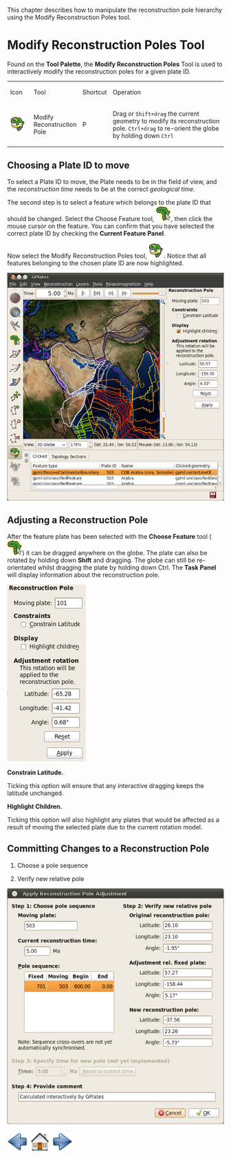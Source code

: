 This chapter describes how to manipulate the reconstruction pole hierarchy using the Modify Reconstruction Poles tool.

Modify Reconstruction Poles Tool
================================

Found on the **Tool Palette**, the **Modify Reconstruction Poles** Tool is used to interactively modify the reconstruction poles for a given plate ID.

<table><colgroup><col style="width: 11%" /><col style="width: 22%" /><col style="width: 11%" /><col style="width: 55%" /></colgroup><tbody><tr class="odd"><td><p>Icon</p></td><td><p>Tool</p></td><td><p>Shortcut</p></td><td><p>Operation</p></td></tr><tr class="even"><td><p><img src="icons/africa_pole_rotation_35.png" alt="icons/africa_pole_rotation_35.png" /></p></td><td><p>Modify Reconstruction Pole</p></td><td><p>P</p></td><td><p>Drag or <code>Shift+drag</code> the current geometry to modify its reconstruction pole. <code>Ctrl+drag</code> to re-orient the globe by holding down <code>Ctrl</code></p></td></tr></tbody></table>

Choosing a Plate ID to move
---------------------------

To select a Plate ID to move, the Plate needs to be in the field of view, and the *reconstruction time* needs to be at the correct *geological time*.

The second step is to select a feature which belongs to the plate ID that should be changed. Select the Choose Feature tool, ![](icons/africa_highlight_clicked_35.png), then click the mouse cursor on the feature. You can confirm that you have selected the correct plate ID by checking the **Current Feature Panel**.

Now select the Modify Reconstruction Poles tool, ![](icons/africa_pole_rotation_35.png). Notice that all features belonging to the chosen plate ID are now highlighted.

![](screenshots/MainWindow-PoleManipulation.png)

Adjusting a Reconstruction Pole
-------------------------------

After the feature plate has been selected with the **Choose Feature** tool (![](icons/africa_highlight_clicked_35.png)) it can be dragged anywhere on the globe. The plate can also be rotated by holding down **Shift** and dragging. The globe can still be re-orientated whilst dragging the plate by holding down Ctrl. The **Task Panel** will display information about the reconstruction pole.

![](screenshots/TaskPanel-PoleManipulation.png)

**Constrain Latitude.**

Ticking this option will ensure that any interactive dragging keeps the latitude unchanged.

**Highlight Children.**

Ticking this option will also highlight any plates that would be affected as a result of moving the selected plate due to the current rotation model.

Committing Changes to a Reconstruction Pole
-------------------------------------------

1.  Choose a pole sequence

2.  Verify new relative pole

![](screenshots/ApplyReconstructionPole.png)

![](images/icons/prev.png) ![](images/icons/home.png) ![](images/icons/next.png)
